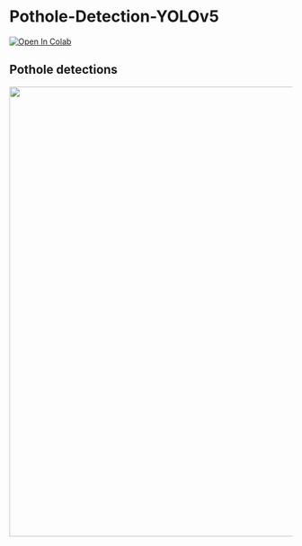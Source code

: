 # Pothole-Detection-YOLOv5
[![Open In Colab](https://colab.research.google.com/assets/colab-badge.svg)](https://colab.research.google.com/github/vaidande/Pothole-Detection-YOLOv5/blob/main/Pothole.ipynb)

## Pothole detections
<img src='images/ezgif.com-gif-maker (1).gif' width=800>
